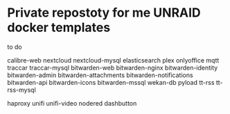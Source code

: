 # Private repostoty for me UNRAID docker templates
to do

calibre-web
nextcloud
nextcloud-mysql
elasticsearch
plex
onlyoffice
mqtt
traccar
traccar-mysql
bitwarden-web
bitwarden-nginx
bitwarden-identity
bitwarden-admin
bitwarden-attachments
bitwarden-notifications
bitwarden-api
bitwarden-icons
bitwarden-mssql
wekan-db
pyload
tt-rss
tt-rss-mysql

haproxy
unifi
unifi-video
nodered
dashbutton
